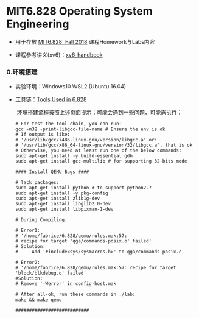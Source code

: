 # MIT6.828 Operating System Engineering



- 用于存放 [MIT6.828: Fall 2018](https://pdos.csail.mit.edu/6.828/2018/schedule.html) 课程Homework与Labs内容

- 课程参考讲义(xv6)：[xv6-handbook](https://pdos.csail.mit.edu/6.828/2018/xv6/book-rev11.pdf)



### 0.环境搭建

- 实验环境：Windows10 WSL2 (Ubuntu 16.04)

- 工具链：[Tools Used in 6.828](https://pdos.csail.mit.edu/6.828/2018/tools.html)

  ​	环境搭建流程按照上述页面提示；可能会遇到一些问题，可能需执行：

  ```shell
  # For test the tool-chain, you can run:
  gcc -m32 -print-libgcc-file-name # Ensure the env is ok
  # If output is like:
  # '/usr/lib/gcc/i486-linux-gnu/version/libgcc.a' or:
  # '/usr/lib/gcc/x86_64-linux-gnu/version/32/libgcc.a', that is ok
  # Otherwise, you need at least run one of the below commands:
  sudo apt-get install -y build-essential gdb
  sudo apt-get install gcc-multilib # for supporting 32-bits mode
  
  #### Install QEMU Bugs ####
  
  # lack packages:
  sudo apt-get install python # to support python2.7
  sudo apt-get install -y pkg-config
  sudo apt-get install zlib1g-dev
  sudo apt-get install libglib2.0-dev
  sudo apt-get install libpixman-1-dev
  
  # During Compiling:
  
  # Error1:
  # '/home/fabrice/6.828/qemu/rules.mak:57: 
  # recipe for target 'qga/commands-posix.o' failed' 
  # Solution:
  # 	Add '#include<sys/sysmacros.h>' to qga/commands-posix.c
  
  # Error2:
  # '/home/fabrice/6.828/qemu/rules.mak:57: recipe for target 'block/blkdebug.o' failed'
  #Solution:
  #	Remove '-Werror' in config-host.mak
  
  # After all-ok, run these commands in ./lab:
  make && make qemu
  
  ###########################
  ```

  